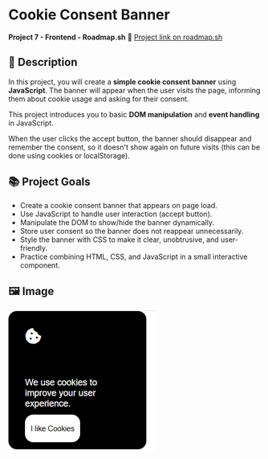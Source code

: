 
# Cookie Consent Banner

**Project 7 - Frontend - Roadmap.sh**
🔗 [Project link on roadmap.sh](https://roadmap.sh/projects/cookie-consent) 

## 📄 Description

In this project, you will create a **simple cookie consent banner** using **JavaScript**.
The banner will appear when the user visits the page, informing them about cookie usage and asking for their consent.

This project introduces you to basic **DOM manipulation** and **event handling** in JavaScript.

When the user clicks the accept button, the banner should disappear and remember the consent, so it doesn't show again on future visits (this can be done using cookies or localStorage).

## 📚 Project Goals

- Create a cookie consent banner that appears on page load.
- Use JavaScript to handle user interaction (accept button).
- Manipulate the DOM to show/hide the banner dynamically.
- Store user consent so the banner does not reappear unnecessarily.
- Style the banner with CSS to make it clear, unobtrusive, and user-friendly.
- Practice combining HTML, CSS, and JavaScript in a small interactive component.

## 🖼️ Image

![1755036574805](image/README/1755036574805.png)
